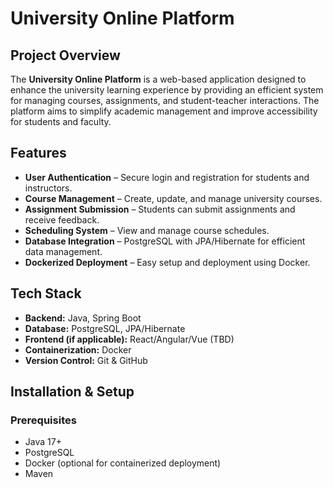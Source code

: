 # University Online Platform

## Project Overview
The **University Online Platform** is a web-based application designed to enhance the university learning experience by providing an efficient system for managing courses, assignments, and student-teacher interactions. The platform aims to simplify academic management and improve accessibility for students and faculty.

## Features
- **User Authentication** – Secure login and registration for students and instructors.
- **Course Management** – Create, update, and manage university courses.
- **Assignment Submission** – Students can submit assignments and receive feedback.
- **Scheduling System** – View and manage course schedules.
- **Database Integration** – PostgreSQL with JPA/Hibernate for efficient data management.
- **Dockerized Deployment** – Easy setup and deployment using Docker.

## Tech Stack
- **Backend:** Java, Spring Boot
- **Database:** PostgreSQL, JPA/Hibernate
- **Frontend (if applicable):** React/Angular/Vue (TBD)
- **Containerization:** Docker
- **Version Control:** Git & GitHub

## Installation & Setup
### Prerequisites
- Java 17+
- PostgreSQL
- Docker (optional for containerized deployment)
- Maven


